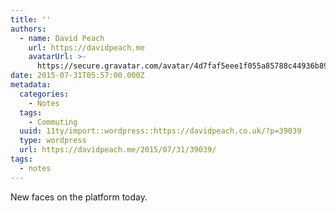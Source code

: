 ```yaml
---
title: ''
authors:
  - name: David Peach
    url: https://davidpeach.me
    avatarUrl: >-
      https://secure.gravatar.com/avatar/4d7faf5eee1f055a85788c44936b8995eaab6dfb004e7854ec747ccb272e91ee?s=96&d=mm&r=g
date: 2015-07-31T05:57:00.000Z
metadata:
  categories:
    - Notes
  tags:
    - Commuting
  uuid: 11ty/import::wordpress::https://davidpeach.co.uk/?p=39039
  type: wordpress
  url: https://davidpeach.me/2015/07/31/39039/
tags:
  - notes
---
```

New faces on the platform today.